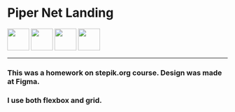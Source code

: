# Piper Net Landing 
<img src="https://cdn.jsdelivr.net/gh/devicons/devicon/icons/html5/html5-original-wordmark.svg" width="50px"/>  <img src="https://cdn.jsdelivr.net/gh/devicons/devicon/icons/css3/css3-original-wordmark.svg" width="50px"/>  <img src="https://cdn.jsdelivr.net/gh/devicons/devicon/icons/sass/sass-original.svg" width="50px"/>   <img src="https://cdn.jsdelivr.net/gh/devicons/devicon/icons/figma/figma-original.svg" width="50px"/>
<hr>

### This was a homework on stepik.org course. Design was made at Figma.

### I use both flexbox and grid.
